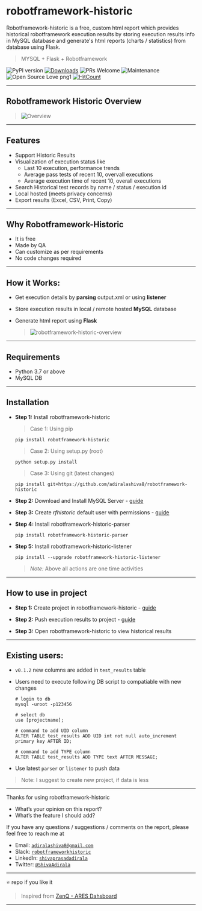 # robotframework-historic

Robotframework-historic is a free, custom html report which provides historical robotframework execution results by storing execution results info in MySQL database and generate's html reports (charts / statistics) from database using Flask.

> MYSQL + Flask + Robotframework

![PyPI version](https://badge.fury.io/py/robotframework-historic.svg)
[![Downloads](https://pepy.tech/badge/robotframework-historic)](https://pepy.tech/project/robotframework-historic)
![PRs Welcome](https://img.shields.io/badge/PRs-welcome-brightgreen.svg?style=flat-square)
![Maintenance](https://img.shields.io/badge/Maintained%3F-yes-green.svg)
![Open Source Love png1](https://badges.frapsoft.com/os/v1/open-source.png?v=103)
[![HitCount](http://hits.dwyl.io/adiralashiva8/robotframework-historic.svg)](http://hits.dwyl.io/adiralashiva8/robotframework-historic)

---

## Robotframework Historic Overview

 > <img src="https://i.ibb.co/Rc37hP7/Webp-net-gifmaker-1.gif" alt="Overview">

---

## Features

- Support Historic Results
- Visualization of execution status like
  - Last 10 execution, performance trends
  - Average pass tests of recent 10, overvall executions
  - Average execution time of recent 10, overall executions
- Search Historical test records by name / status / execution id
- Local hosted (meets privacy concerns)
- Export results (Excel, CSV, Print, Copy)

---

## Why Robotframework-Historic

- It is free
- Made by QA
- Can customize as per requirements
- No code changes required

---

## How it Works:

- Get execution details by __parsing__ output.xml or using __listener__
- Store execution results in local / remote hosted __MySQL__ database
- Generate html report using __Flask__

  > <img src="https://i.ibb.co/PzVNGfN/robotframework-historic-overview.png" alt="robotframework-historic-overview">

---

## Requirements

 - Python 3.7 or above
 - MySQL DB

---

## Installation

 - __Step 1:__ Install robotframework-historic

    > Case 1: Using pip
    ```
    pip install robotframework-historic
    ```

    > Case 2: Using setup.py (root)
    ```
    python setup.py install
    ```

    > Case 3: Using git (latest changes)
    ```
    pip install git+https://github.com/adiralashiva8/robotframework-historic
    ```

 - __Step 2:__ Download and Install MySQL Server - [guide](https://bit.ly/2GrUUZ9)

 - __Step 3:__ Create *rfhistoric* default user with permissions - [guide](https://bit.ly/30ZPT3v)

 - __Step 4:__ Install robotframework-historic-parser
    ```
    pip install robotframework-historic-parser
    ```

 - __Step 5:__ Install robotframework-historic-listener
    ```
    pip install --upgrade robotframework-historic-listener
    ```

   > _Note:_ Above all actions are one time activities

---

## How to use in project

 - __Step 1:__ Create project in robotframework-historic - [guide](https://bit.ly/38JskhS)

 - __Step 2:__ Push execution results to project - [guide](https://bit.ly/2U62HUf)

 - __Step 3:__ Open robotframework-historic to view historical results

---

## Existing users:

 - `v0.1.2` new columns are added in `test_results` table

 - Users need to execute following DB script to compatiable with new changes
   ```
   # login to db
   mysql -uroot -p123456

   # select db
   use [projectname];

   # command to add UID column
   ALTER TABLE test_results ADD UID int not null auto_increment primary key AFTER ID;

   # command to add TYPE column
   ALTER TABLE test_results ADD TYPE text AFTER MESSAGE;

   ```

 - Use latest `parser` or `listener` to push data

 > Note: I suggest to create new project, if data is less

---

Thanks for using robotframework-historic

 - What’s your opinion on this report?
 - What’s the feature I should add?

If you have any questions / suggestions / comments on the report, please feel free to reach me at

 - Email: <a href="mailto:adiralashiva8@gmail.com?Subject=Robotframework%20historic" target="_blank">`adiralashiva8@gmail.com`</a>
 - Slack: <a href="https://robotframework.slack.com/messages/robotframeworkhistoric" target="_blank">`robotframeworkhistoric`</a>
 - LinkedIn: <a href="https://www.linkedin.com/in/shivaprasadadirala/" target="_blank">`shivaprasadadirala`</a>
 - Twitter: <a href="https://twitter.com/ShivaAdirala" target="_blank">`@ShivaAdirala`</a>

---

:star: repo if you like it

> Inspired from [ZenQ - ARES Dahsboard](http://www.testastra.com/ares/)

---